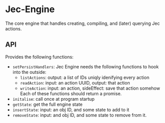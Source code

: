 # Jec-Engine
The core engine that handles creating, compiling, and (later) querying Jec actions.

## API
Provides the following functions:

+ `setPersistHandlers`: Jec Engine needs the following functions to hook into the outside:
	+ `listActions`: output: a list of IDs uniqly idenifying every action
	+ `readAction`: input: an action UUID, output: that action
	+ `writeAction`: input: an action, sideEffect: save that action somehow
	Each of these functions should return a promise.
+ `initalise`: call once at program startup
+ `getState`: get the full engine state
+ `insertState`: input: an obj ID, and some state to add to it
+ `removeState`: input: and obj ID, and some state to remove from it.

